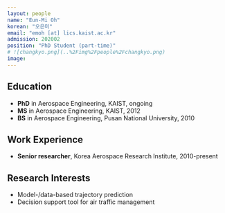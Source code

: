 ```yaml
---
layout: people
name: "Eun-Mi Oh"
korean: "오은미"
email: "emoh [at] lics.kaist.ac.kr"
admission: 202002
position: "PhD Student (part-time)"
# ![changkyo.png](..%2Fimg%2Fpeople%2Fchangkyo.png)
image: 
---
```


## Education

- **PhD** in Aerospace Engineering, KAIST, ongoing
- **MS** in Aerospace Engineering, KAIST, 2012
- **BS** in Aerospace Engineering, Pusan National University, 2010

## Work Experience

- **Senior researcher**, Korea Aerospace Research Institute, 2010-present

## Research Interests

- Model-/data-based trajectory prediction
- Decision support tool for air traffic management